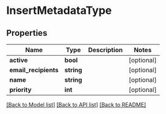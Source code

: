 # InsertMetadataType

## Properties
Name | Type | Description | Notes
------------ | ------------- | ------------- | -------------
**active** | **bool** |  | [optional] 
**email_recipients** | **string** |  | [optional] 
**name** | **string** |  | [optional] 
**priority** | **int** |  | [optional] 

[[Back to Model list]](../README.md#documentation-for-models) [[Back to API list]](../README.md#documentation-for-api-endpoints) [[Back to README]](../README.md)


